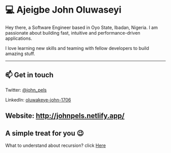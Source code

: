 # 💻 Ajeigbe John Oluwaseyi

Hey there, a Software Engineer based in Oyo State, Ibadan, Nigeria. I am passionate about building fast, intuitive and performance-driven applications.

I love learning new skills and teaming with fellow developers to build amazing stuff.

---

## 📫 Get in touch

Twitter: [@john_pels](https://twitter.com/john_pels)

LinkedIn: [oluwakeye-john-1706](https://www.linkedin.com/in/ajeigbejohn/)

Website: http://johnpels.netlify.app/
---

## A simple treat for you 😉

What to understand about recursion? click [Here](https://github.com/john-pels)
